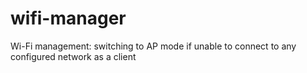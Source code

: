 # wifi-manager
Wi-Fi management: switching to AP mode if unable to connect to any configured network as a client
